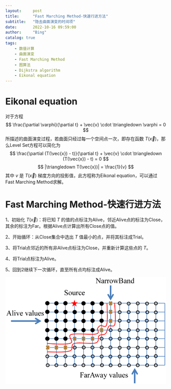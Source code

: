 ```yaml
---
layout:     post
title:      "Fast Marching Method-快速行进方法"
subtitle:   "隐去曲面演变的时间项"
date:       2022-10-16 09:59:00
author:     "Bing"
catalog: true
tags:
    - 数值计算
    - 曲面演变
    - Fast Marching Method
    - 图算法
    - Dijkstra algorithm
    - Eikonal equation
---
```


# Eikonal equation
对于方程
$$
    \frac{\partial \varphi}{\partial t} + \vec{v} \cdot \triangledown \varphi = 0
$$
所描述的曲面演变过程，若曲面只经过每一个空间点一次，即存在函数 $T(\vec{x})$，那么Level Set方程可以简化为
$$
    \frac{\partial (T(\vec{x}) - t)}{\partial t} + \vec{v} \cdot \triangledown (T(\vec{x}) - t) = 0
$$
$$
    |\triangledown T(\vec{x})| = \frac{1}{v}
$$
其中 $v$ 是 $T(\vec{x})$ 梯度方向的投影值，此方程称为Eikonal equation，可以通过Fast Marching Method求解。

# Fast Marching Method-快速行进方法
1、初始化 $T(\vec{x})$：将已知 $T$ 的值的点标注为Alive，邻近Alive点的标注为Close，其余的标注为Far。根据Alive点计算出所有Close点的值。

2、开始循环：从Close集合中选出 $T$ 值最小的点，并将其标注成Trial。

3、将Trial点邻近的所有非Alive点标注为Close，并重新计算这些点的 $T$。

4、将Trial点标注为Alive。

5、回到2继续下一次循环，直至所有点均标注成Alive。

![](/img/post/Schematic-illustration-of-fast-marching-method-1-Finding-the-point-with-the-minimum.png)
